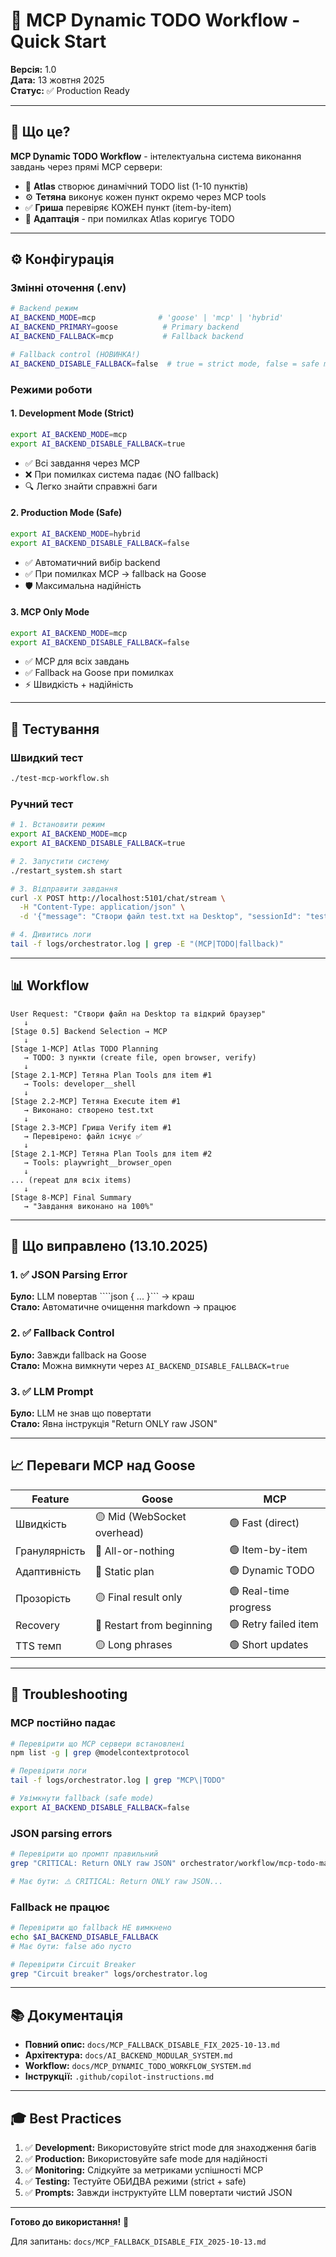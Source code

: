# 🚀 MCP Dynamic TODO Workflow - Quick Start

**Версія:** 1.0  
**Дата:** 13 жовтня 2025  
**Статус:** ✅ Production Ready

---

## 📖 Що це?

**MCP Dynamic TODO Workflow** - інтелектуальна система виконання завдань через прямі MCP сервери:

- 🎯 **Atlas** створює динамічний TODO list (1-10 пунктів)
- ⚙️ **Тетяна** виконує кожен пункт окремо через MCP tools
- ✅ **Гриша** перевіряє КОЖЕН пункт (item-by-item)
- 🔄 **Адаптація** - при помилках Atlas коригує TODO

---

## ⚙️ Конфігурація

### Змінні оточення (.env)

```bash
# Backend режим
AI_BACKEND_MODE=mcp              # 'goose' | 'mcp' | 'hybrid'
AI_BACKEND_PRIMARY=goose          # Primary backend
AI_BACKEND_FALLBACK=mcp           # Fallback backend

# Fallback control (НОВИНКА!)
AI_BACKEND_DISABLE_FALLBACK=false  # true = strict mode, false = safe mode
```

### Режими роботи

#### 1. Development Mode (Strict)
```bash
export AI_BACKEND_MODE=mcp
export AI_BACKEND_DISABLE_FALLBACK=true
```
- ✅ Всі завдання через MCP
- ❌ При помилках система падає (NO fallback)
- 🔍 Легко знайти справжні баги

#### 2. Production Mode (Safe)
```bash
export AI_BACKEND_MODE=hybrid
export AI_BACKEND_DISABLE_FALLBACK=false
```
- ✅ Автоматичний вибір backend
- ✅ При помилках MCP → fallback на Goose
- 🛡️ Максимальна надійність

#### 3. MCP Only Mode
```bash
export AI_BACKEND_MODE=mcp
export AI_BACKEND_DISABLE_FALLBACK=false
```
- ✅ MCP для всіх завдань
- ✅ Fallback на Goose при помилках
- ⚡ Швидкість + надійність

---

## 🧪 Тестування

### Швидкий тест
```bash
./test-mcp-workflow.sh
```

### Ручний тест
```bash
# 1. Встановити режим
export AI_BACKEND_MODE=mcp
export AI_BACKEND_DISABLE_FALLBACK=true

# 2. Запустити систему
./restart_system.sh start

# 3. Відправити завдання
curl -X POST http://localhost:5101/chat/stream \
  -H "Content-Type: application/json" \
  -d '{"message": "Створи файл test.txt на Desktop", "sessionId": "test1"}'

# 4. Дивитись логи
tail -f logs/orchestrator.log | grep -E "(MCP|TODO|fallback)"
```

---

## 📊 Workflow

```
User Request: "Створи файл на Desktop та відкрий браузер"
   ↓
[Stage 0.5] Backend Selection → MCP
   ↓
[Stage 1-MCP] Atlas TODO Planning
   → TODO: 3 пункти (create file, open browser, verify)
   ↓
[Stage 2.1-MCP] Тетяна Plan Tools для item #1
   → Tools: developer__shell
   ↓
[Stage 2.2-MCP] Тетяна Execute item #1
   → Виконано: створено test.txt
   ↓
[Stage 2.3-MCP] Гриша Verify item #1
   → Перевірено: файл існує ✅
   ↓
[Stage 2.1-MCP] Тетяна Plan Tools для item #2
   → Tools: playwright__browser_open
   ↓
... (repeat для всіх items)
   ↓
[Stage 8-MCP] Final Summary
   → "Завдання виконано на 100%"
```

---

## 🔧 Що виправлено (13.10.2025)

### 1. ✅ JSON Parsing Error
**Було:** LLM повертав ````json { ... }``` → краш  
**Стало:** Автоматичне очищення markdown → працює  

### 2. ✅ Fallback Control
**Було:** Завжди fallback на Goose  
**Стало:** Можна вимкнути через `AI_BACKEND_DISABLE_FALLBACK=true`  

### 3. ✅ LLM Prompt
**Було:** LLM не знав що повертати  
**Стало:** Явна інструкція "Return ONLY raw JSON"  

---

## 📈 Переваги MCP над Goose

| Feature | Goose | MCP |
|---------|-------|-----|
| Швидкість | 🟡 Mid (WebSocket overhead) | 🟢 Fast (direct) |
| Гранулярність | 🔴 All-or-nothing | 🟢 Item-by-item |
| Адаптивність | 🔴 Static plan | 🟢 Dynamic TODO |
| Прозорість | 🟡 Final result only | 🟢 Real-time progress |
| Recovery | 🔴 Restart from beginning | 🟢 Retry failed item |
| TTS темп | 🟡 Long phrases | 🟢 Short updates |

---

## 🚨 Troubleshooting

### MCP постійно падає
```bash
# Перевірити що MCP сервери встановлені
npm list -g | grep @modelcontextprotocol

# Перевірити логи
tail -f logs/orchestrator.log | grep "MCP\|TODO"

# Увімкнути fallback (safe mode)
export AI_BACKEND_DISABLE_FALLBACK=false
```

### JSON parsing errors
```bash
# Перевірити що промпт правильний
grep "CRITICAL: Return ONLY raw JSON" orchestrator/workflow/mcp-todo-manager.js

# Має бути: ⚠️ CRITICAL: Return ONLY raw JSON...
```

### Fallback не працює
```bash
# Перевірити що fallback НЕ вимкнено
echo $AI_BACKEND_DISABLE_FALLBACK
# Має бути: false або пусто

# Перевірити Circuit Breaker
grep "Circuit breaker" logs/orchestrator.log
```

---

## 📚 Документація

- **Повний опис:** `docs/MCP_FALLBACK_DISABLE_FIX_2025-10-13.md`
- **Архітектура:** `docs/AI_BACKEND_MODULAR_SYSTEM.md`
- **Workflow:** `docs/MCP_DYNAMIC_TODO_WORKFLOW_SYSTEM.md`
- **Інструкції:** `.github/copilot-instructions.md`

---

## 🎓 Best Practices

1. ✅ **Development:** Використовуйте strict mode для знаходження багів
2. ✅ **Production:** Використовуйте safe mode для надійності
3. ✅ **Monitoring:** Слідкуйте за метриками успішності MCP
4. ✅ **Testing:** Тестуйте ОБИДВА режими (strict + safe)
5. ✅ **Prompts:** Завжди інструктуйте LLM повертати чистий JSON

---

**Готово до використання!** 🚀

Для запитань: `docs/MCP_FALLBACK_DISABLE_FIX_2025-10-13.md`
